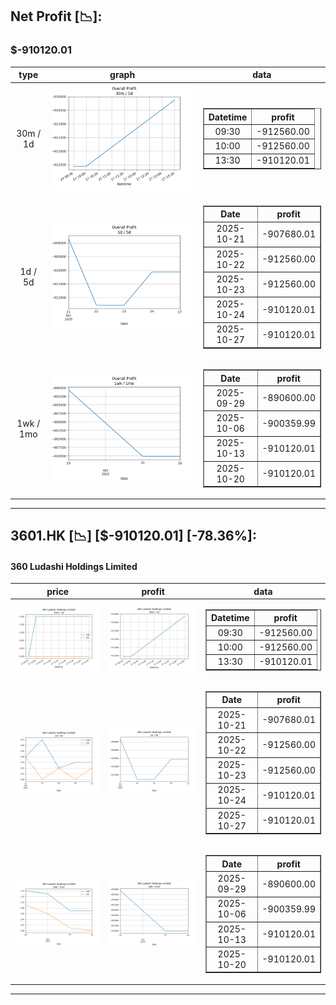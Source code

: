## Net Profit [📉]:
### $-910120.01
|type|graph|data|
|:---:|:---:|:---:|
|30m / 1d|![net_profit](image/overall_30m-1d.png)|<table border="1" class="dataframe"> <thead> <tr style="text-align: center;"> <th>Datetime</th> <th>profit</th> </tr> </thead> <tbody> <tr> <td>09:30</td> <td>-912560.00</td> </tr> <tr> <td>10:00</td> <td>-912560.00</td> </tr> <tr> <td>13:30</td> <td>-910120.01</td> </tr> </tbody></table>|
|1d / 5d|![net_profit](image/overall_1d-5d.png)|<table border="1" class="dataframe"> <thead> <tr style="text-align: center;"> <th>Date</th> <th>profit</th> </tr> </thead> <tbody> <tr> <td>2025-10-21</td> <td>-907680.01</td> </tr> <tr> <td>2025-10-22</td> <td>-912560.00</td> </tr> <tr> <td>2025-10-23</td> <td>-912560.00</td> </tr> <tr> <td>2025-10-24</td> <td>-910120.01</td> </tr> <tr> <td>2025-10-27</td> <td>-910120.01</td> </tr> </tbody></table>|
|1wk / 1mo|![net_profit](image/overall_1wk-1mo.png)|<table border="1" class="dataframe"> <thead> <tr style="text-align: center;"> <th>Date</th> <th>profit</th> </tr> </thead> <tbody> <tr> <td>2025-09-29</td> <td>-890600.00</td> </tr> <tr> <td>2025-10-06</td> <td>-900359.99</td> </tr> <tr> <td>2025-10-13</td> <td>-910120.01</td> </tr> <tr> <td>2025-10-20</td> <td>-910120.01</td> </tr> </tbody></table>|
---
## 3601.HK [📉] [$-910120.01] [-78.36%]:
#### 360 Ludashi Holdings Limited
|price|profit|data|
|:---:|:---:|:---:|
|![price](image/3601.HK_30m-1d_price.png)|![profit](image/3601.HK_30m-1d_profit.png)|<table border="1" class="dataframe"> <thead> <tr style="text-align: center;"> <th>Datetime</th> <th>profit</th> </tr> </thead> <tbody> <tr> <td>09:30</td> <td>-912560.00</td> </tr> <tr> <td>10:00</td> <td>-912560.00</td> </tr> <tr> <td>13:30</td> <td>-910120.01</td> </tr> </tbody></table>|
|![price](image/3601.HK_1d-5d_price.png)|![profit](image/3601.HK_1d-5d_profit.png)|<table border="1" class="dataframe"> <thead> <tr style="text-align: center;"> <th>Date</th> <th>profit</th> </tr> </thead> <tbody> <tr> <td>2025-10-21</td> <td>-907680.01</td> </tr> <tr> <td>2025-10-22</td> <td>-912560.00</td> </tr> <tr> <td>2025-10-23</td> <td>-912560.00</td> </tr> <tr> <td>2025-10-24</td> <td>-910120.01</td> </tr> <tr> <td>2025-10-27</td> <td>-910120.01</td> </tr> </tbody></table>|
|![price](image/3601.HK_1wk-1mo_price.png)|![profit](image/3601.HK_1wk-1mo_profit.png)|<table border="1" class="dataframe"> <thead> <tr style="text-align: center;"> <th>Date</th> <th>profit</th> </tr> </thead> <tbody> <tr> <td>2025-09-29</td> <td>-890600.00</td> </tr> <tr> <td>2025-10-06</td> <td>-900359.99</td> </tr> <tr> <td>2025-10-13</td> <td>-910120.01</td> </tr> <tr> <td>2025-10-20</td> <td>-910120.01</td> </tr> </tbody></table>|
---

